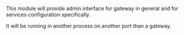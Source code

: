 This module will provide admin interface for gateway in general and for 
services configuration specifically.

It will be running in another process on another port than a gateway.
